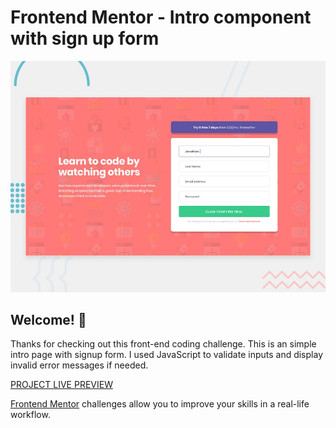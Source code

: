 # Frontend Mentor - Intro component with sign up form

![Design preview for the Intro component with sign up form coding challenge](./design/desktop-preview.jpg)

## Welcome! 👋

Thanks for checking out this front-end coding challenge. This is an simple intro page with signup form. I used JavaScript to validate inputs and display invalid error messages if needed. 

[PROJECT LIVE PREVIEW](https://introcomponentsignupform-tediko.netlify.app/)

[Frontend Mentor](https://www.frontendmentor.io) challenges allow you to improve your skills in a real-life workflow.
